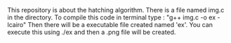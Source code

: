 This repository is about the hatching algorithm. There is a file named img.c in the directory. To compile this code in terminal type : "g++ img.c -o ex -lcairo"
Then there will be a executable file created named 'ex'. You can execute this using ./ex and then a .png file will be created. 
